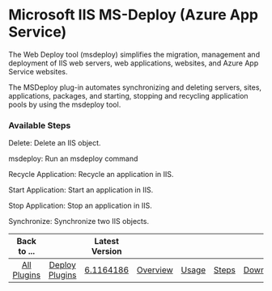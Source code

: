 
# Microsoft IIS MS-Deploy (Azure App Service)

The Web Deploy tool (msdeploy) simplifies the migration, management and deployment of IIS web servers, web applications, websites, and Azure App Service websites.

The MSDeploy plug-in automates synchronizing and deleting servers, sites, applications, packages, and starting, stopping and recycling application pools by using the msdeploy tool.


### Available Steps

Delete: Delete an IIS object.

msdeploy: Run an msdeploy command

Recycle Application: Recycle an application in IIS.

Start Application: Start an application in IIS.

Stop Application: Stop an application in IIS.

Synchronize: Synchronize two IIS objects.



|Back to ...||Latest Version|||||
| :---: | :---: | :---: | :---: | :---: | :---: | :---: |
|[All Plugins](../../index.md)|[Deploy Plugins](../README.md)|[6.1164186](https://raw.githubusercontent.com/UrbanCode/IBM-UCD-PLUGINS/main/files/IIS-MSDeploy/ucd-IIS-MSDeploy-6.1164186.zip)|[Overview](overview.md)|[Usage](usage.md)|[Steps](steps.md)|[Downloads](downloads.md)|
